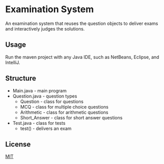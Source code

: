 # Examination System

An examination system that reuses the question objects to deliver exams and interactively judges the solutions.

## Usage

Run the maven project with any Java IDE, such as NetBeans, Eclipse, and IntelliJ.

## Structure

* Main.java - main program
* Question.java - question types
    * Question - class for questions
    * MCQ - class for multiple choice questions
    * Arithmetic - class for arithmetic questions
    * Short_Answer - class for short answer questions
* Test.java - class for tests
    * test() - delivers an exam

## License
[MIT](https://choosealicense.com/licenses/mit/)